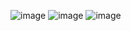 ![image](https://github.com/MarinaMihaela/DevOps/assets/103567835/c87ae63c-ee83-4086-8338-94fa34501541)
![image](https://github.com/MarinaMihaela/DevOps/assets/103567835/ad2bb0e7-dd75-4278-8755-6885a7715cc4)
![image](https://github.com/MarinaMihaela/DevOps/assets/103567835/044fcf5e-0063-44e7-bad2-83c1e6eb52f9)

